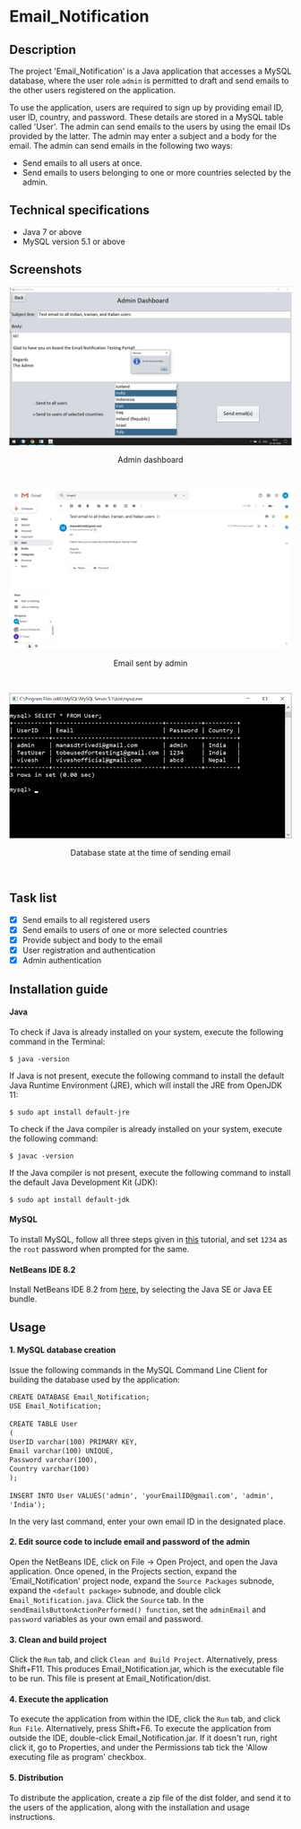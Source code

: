 # Email_Notification
## Description
The project 'Email_Notification' is a Java application that accesses a MySQL database, where the user role `admin` is permitted to draft and send emails to the other users registered on the application.

To use the application, users are required to sign up by providing email ID, user ID, country, and password. These details are stored in a MySQL table called 'User'. The admin can send emails to the users by using the email IDs provided by the latter. The admin may enter a subject and a body for the email. The admin can send emails in the following two ways:
* Send emails to all users at once.
* Send emails to users belonging to one or more countries selected by the admin.

## Technical specifications
* Java 7 or above
* MySQL version 5.1 or above

## Screenshots

![Admin dashboard](Screenshots/5%20Admin%20Dashboard.png)  
<p align="center">Admin dashboard</p>

&nbsp;

![Email](Screenshots/6%20Email%20by%20Admin.png)  
<p align="center">Email sent by admin</p>

&nbsp;

![Database state](Screenshots/7%20MySQL%20Database%20State.png)  
<p align="center">Database state at the time of sending email</p>

&nbsp;

## Task list
- [x] Send emails to all registered users
- [x] Send emails to users of one or more selected countries
- [x] Provide subject and body to the email
- [x] User registration and authentication
- [x] Admin authentication

## Installation guide

#### Java
To check if Java is already installed on your system, execute the following command in the Terminal:
```
$ java -version
```

If Java is not present, execute the following command to install the default Java Runtime Environment (JRE), which will install the JRE from OpenJDK 11:
```
$ sudo apt install default-jre
```

To check if the Java compiler is already installed on your system, execute the following command:
```
$ javac -version
```

If the Java compiler is not present, execute the following command to install the default Java Development Kit (JDK):
```
$ sudo apt install default-jdk
```

#### MySQL
To install MySQL, follow all three steps given in [this](https://www.digitalocean.com/community/tutorials/how-to-install-mysql-on-ubuntu-18-04) tutorial, and set `1234` as the `root` password when prompted for the same.

#### NetBeans IDE 8.2
Install NetBeans IDE 8.2 from [here](https://netbeans.org/downloads/old/8.2/), by selecting the Java SE or Java EE bundle.

## Usage

#### 1. MySQL database creation

Issue the following commands in the MySQL Command Line Client for building the database used by the application:
```
CREATE DATABASE Email_Notification;
USE Email_Notification;

CREATE TABLE User
(
UserID varchar(100) PRIMARY KEY,
Email varchar(100) UNIQUE,
Password varchar(100),
Country varchar(100)
);

INSERT INTO User VALUES('admin', 'yourEmailID@gmail.com', 'admin', 'India');
```

In the very last command, enter your own email ID in the designated place.

#### 2. Edit source code to include email and password of the admin

Open the NetBeans IDE, click on File -> Open Project, and open the Java application. Once opened, in the Projects section, expand the 'Email_Notification' project node, expand the `Source Packages` subnode, expand the `<default package>` subnode, and double click `Email_Notification.java`. Click the `Source` tab. In the `sendEmailsButtonActionPerformed() function`, set the `adminEmail` and `password` variables as your own email and password.

#### 3. Clean and build project

Click the `Run` tab, and click `Clean and Build Project`. Alternatively, press Shift+F11. This produces Email_Notification.jar, which is the executable file to be run. This file is present at Email_Notification/dist.

#### 4. Execute the application

To execute the application from within the IDE, click the `Run` tab, and click `Run File`. Alternatively, press Shift+F6.
To execute the application from outside the IDE, double-click Email_Notification.jar. If it doesn't run, right click it, go to Properties, and under the Permissions tab tick the 'Allow executing file as program' checkbox.

#### 5. Distribution

To distribute the application, create a zip file of the dist folder, and send it to the users of the application, along with the installation and usage instructions.

